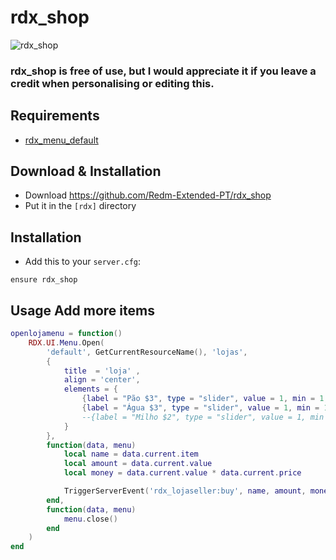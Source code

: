 # rdx_shop
![rdx_shop](https://cdn.discordapp.com/attachments/686807996420063232/901654422927597599/unknown.png)

### rdx_shop is free of use, but I would appreciate it if you leave a credit when personalising or editing this.

## Requirements
- [rdx_menu_default](https://github.com/Redm-Extended-PT/rdx_menu_default)

## Download & Installation

- Download https://github.com/Redm-Extended-PT/rdx_shop
- Put it in the `[rdx]` directory

## Installation
- Add this to your `server.cfg`:

```
ensure rdx_shop
```

## Usage Add more items
```lua
openlojamenu = function()
	RDX.UI.Menu.Open(
		'default', GetCurrentResourceName(), 'lojas',
		{
            title  = 'loja' ,
            align = 'center',
			elements = {
				{label = "Pão $3", type = "slider", value = 1, min = 1, max = 1, price = 3, item = "bread"},
				{label = "Água $3", type = "slider", value = 1, min = 1, max = 1, price = 3, item = "water"},
				--{label = "Milho $2", type = "slider", value = 1, min = 1, max = 1, price = 2, item = "milho"},
            }
		},
		function(data, menu)
			local name = data.current.item
			local amount = data.current.value
			local money = data.current.value * data.current.price

			TriggerServerEvent('rdx_lojaseller:buy', name, amount, money)
        end,
        function(data, menu)
			menu.close()
        end
	)
end
